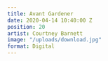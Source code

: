 ```yaml
---
title: Avant Gardener
date: 2020-04-14 10:40:00 Z
position: 20
artist: Courtney Barnett
image: "/uploads/download.jpg"
format: Digital
---
```



